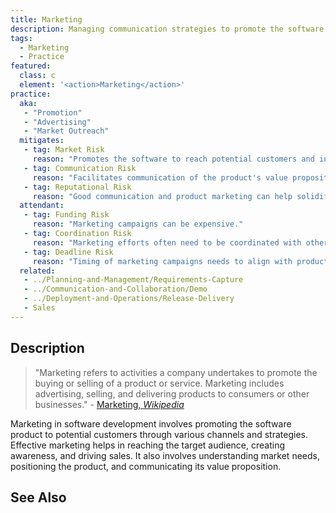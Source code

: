 ```yaml
---
title: Marketing
description: Managing communication strategies to promote the software and engage with the target audience.
tags: 
  - Marketing
  - Practice
featured: 
  class: c
  element: '<action>Marketing</action>'
practice:
  aka: 
   - "Promotion"
   - "Advertising"
   - "Market Outreach"
  mitigates:
   - tag: Market Risk
     reason: "Promotes the software to reach potential customers and increase market share."
   - tag: Communication Risk
     reason: "Facilitates communication of the product's value proposition to the target audience."
   - tag: Reputational Risk
     reason: "Good communication and product marketing can help solidify good reputation."
  attendant:
   - tag: Funding Risk
     reason: "Marketing campaigns can be expensive."
   - tag: Coordination Risk
     reason: "Marketing efforts often need to be coordinated with other parts of the business."
   - tag: Deadline Risk
     reason: "Timing of marketing campaigns needs to align with product readiness."
  related:
   - ../Planning-and-Management/Requirements-Capture
   - ../Communication-and-Collaboration/Demo
   - ../Deployment-and-Operations/Release-Delivery
   - Sales
---
```


<PracticeIntro details={frontMatter} /> 

## Description

> "Marketing refers to activities a company undertakes to promote the buying or selling of a product or service. Marketing includes advertising, selling, and delivering products to consumers or other businesses." - [Marketing, _Wikipedia_](https://en.wikipedia.org/wiki/Marketing)

Marketing in software development involves promoting the software product to potential customers through various channels and strategies. Effective marketing helps in reaching the target audience, creating awareness, and driving sales. It also involves understanding market needs, positioning the product, and communicating its value proposition.

## See Also

<TagList tag="Marketing" />

